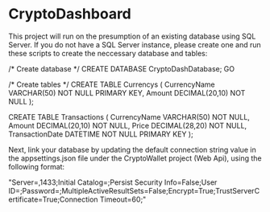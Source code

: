 # CryptoDashboard

This project will run on the presumption of an existing database using SQL Server. 
If you do not have a SQL Server instance, please create one and run these scripts to create the neccessary database and tables:

/* Create database */
CREATE DATABASE CryptoDashDatabase;
GO

/* Create tables */
CREATE TABLE Currencys (
    CurrencyName VARCHAR(50) NOT NULL PRIMARY KEY,
    Amount DECIMAL(20,10) NOT NULL
);

CREATE TABLE Transactions (
    CurrencyName VARCHAR(50) NOT NULL,
    Amount DECIMAL(20,10) NOT NULL,
    Price DECIMAL(28,20) NOT NULL,
    TransactionDate DATETIME NOT NULL PRIMARY KEY
);

Next, link your database by updating the default connection string value in the appsettings.json file under the CryptoWallet project (Web Api),
using the following format: 

"Server=<servername>,1433;Initial Catalog=<databasename>;Persist Security Info=False;User ID=<username>;Password=<password>;MultipleActiveResultSets=False;Encrypt=True;TrustServerCertificate=True;Connection Timeout=60;"



